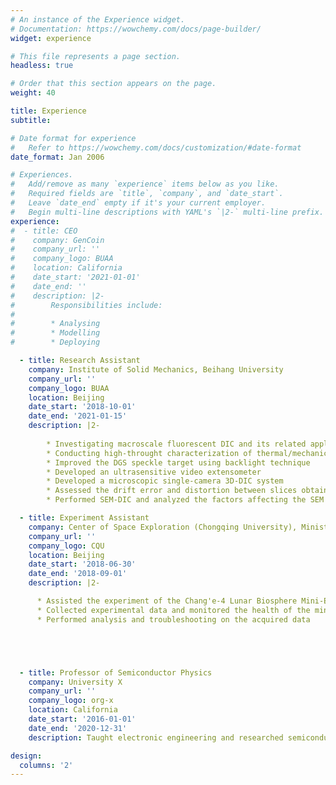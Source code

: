 ```yaml
---
# An instance of the Experience widget.
# Documentation: https://wowchemy.com/docs/page-builder/
widget: experience

# This file represents a page section.
headless: true

# Order that this section appears on the page.
weight: 40

title: Experience
subtitle:

# Date format for experience
#   Refer to https://wowchemy.com/docs/customization/#date-format
date_format: Jan 2006

# Experiences.
#   Add/remove as many `experience` items below as you like.
#   Required fields are `title`, `company`, and `date_start`.
#   Leave `date_end` empty if it's your current employer.
#   Begin multi-line descriptions with YAML's `|2-` multi-line prefix.
experience:
#  - title: CEO
#    company: GenCoin
#    company_url: ''
#    company_logo: BUAA
#    location: California
#    date_start: '2021-01-01'
#    date_end: ''
#    description: |2-
#        Responsibilities include:
#        
#        * Analysing
#        * Modelling
#        * Deploying

  - title: Research Assistant
    company: Institute of Solid Mechanics, Beihang University
    company_url: ''
    company_logo: BUAA
    location: Beijing
    date_start: '2018-10-01'
    date_end: '2021-01-15'
    description: |2-
    
        * Investigating macroscale fluorescent DIC and its related applications
        * Conducting high-throught characterization of thermal/mechanical properites of bulk materials
        * Improved the DGS speckle target using backlight technique
        * Developed an ultrasensitive video extensometer
        * Developed a microscopic single-camera 3D-DIC system
        * Assessed the drift error and distortion between slices obtained from LSCM
        * Performed SEM-DIC and analyzed the factors affecting the SEM image quality

  - title: Experiment Assistant
    company: Center of Space Exploration (Chongqing University), Ministry of Education
    company_url: ''
    company_logo: CQU
    location: Beijing
    date_start: '2018-06-30'
    date_end: '2018-09-01'
    description: |2-

      * Assisted the experiment of the Chang'e-4 Lunar Biosphere Mini-Ecosystem
      * Collected experimental data and monitored the health of the mini-ecosystem
      * Performed analysis and troubleshooting on the acquired data





  - title: Professor of Semiconductor Physics
    company: University X
    company_url: ''
    company_logo: org-x
    location: California
    date_start: '2016-01-01'
    date_end: '2020-12-31'
    description: Taught electronic engineering and researched semiconductor physics.

design:
  columns: '2'
---
```

